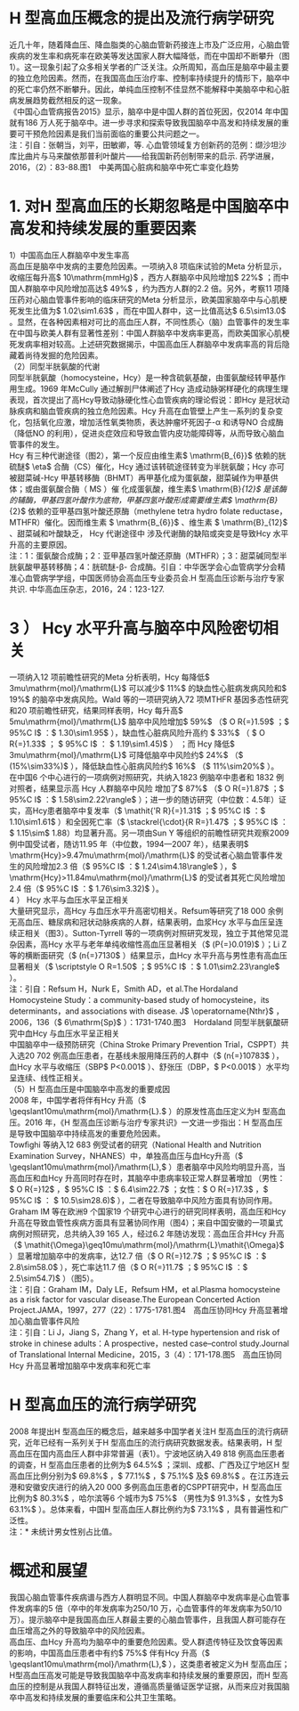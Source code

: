 # H 型高血压概念的提出及流行病学研究  
近几十年，随着降血压、降血脂类的心脑血管新药接连上市及广泛应用，心脑血管疾病的发生率和病死率在欧美等发达国家人群大幅降低，而在中国却不断攀升（图1）。这一现象引起了众多相关学者的广泛关注。众所周知，高血压是脑卒中最主要的独立危险因素。然而，在我国高血压治疗率、控制率持续提升的情形下，脑卒中的死亡率仍然不断攀升。因此，单纯血压控制不佳显然不能解释中美脑卒中和心脏病发展趋势截然相反的这一现象。  
《中国心血管病报告2015》显示，脑卒中是中国人群的首位死因，仅2014 年中国就有186 万人死于脑卒中。进一步寻求和探索导致我国脑卒中高发和持续发展的重要可干预危险因素是我们当前面临的重要公共问题之一。  
注：引自：张朝当，刘平，田敏卿，等. 心血管领域复方创新药的范例：缬沙坦沙库比曲片与马来酸依那普利叶酸片——给我国新药创制带来的启示. 药学进展，2016，（2）：83-88.图1　中美两国心脏病和脑卒中死亡率变化趋势  
# 1. 对H 型高血压的长期忽略是中国脑卒中高发和持续发展的重要因素  
1）中国高血压人群脑卒中发生率高  
高血压是脑卒中发病的主要危险因素。一项纳入8 项临床试验的Meta 分析显示，收缩压每升高$ 10\mathrm{mmHg}$    ，西方人群脑卒中风险增加$ 22\%$ ；而中国人群脑卒中风险增加高达$ 49\%$ ，约为西方人群的2.2 倍。另外，考察11 项降压药对心脑血管事件影响的临床研究的Meta 分析显示，欧美国家脑卒中与心肌梗死发生比值为$ 1.02\sim1.63$ ，而在中国人群中，这一比值高达$ 6.5\sim13.0$ 。显然，在各种因素相对可比的高血压人群，不同性质心（脑）血管事件的发生率在中国与欧美人群有显著性差别：中国人群脑卒中发病率更高，而欧美国家心肌梗死发病率相对较高。上述研究数据揭示，中国高血压人群脑卒中发病率高的背后隐藏着尚待发掘的危险因素。  
（2）同型半胱氨酸的代谢  
同型半胱氨酸（homocysteine，Hcy）是一种含硫氨基酸，由蛋氨酸经转甲基作用生成。1969 年McCully 通过解剖尸体阐述了Hcy 造成动脉粥样硬化的病理生理表现，首次提出了高Hcy导致动脉硬化性心血管疾病的理论假说：即Hcy 是冠状动脉疾病和脑血管疾病的独立危险因素。Hcy 升高在血管壁上产生一系列的复杂变化，包括氧化应激，增加活性氧类物质，表达肿瘤坏死因子-α 和诱导NO 合成酶（降低NO 的利用），促进炎症效应和导致血管内皮功能障碍等，从而导致心脑血管事件的发生。  
Hcy 有三种代谢途径（图2），第一个反应由维生素$ \mathrm{B_{6}}$     依赖的胱硫醚$ \eta$  合酶（CS）催化，Hcy 通过该转硫途径转变为半胱氨酸；Hcy 亦可被甜菜碱-Hcy 甲基转移酶（BHMT）再甲基化成为蛋氨酸，甜菜碱作为甲基供体；或由蛋氨酸合酶（ MS ）催 化成蛋氨酸，维生素$ \mathrm{B}_{12}$     是该酶的辅酶，甲基四氢叶酸作为底物，甲基四氢叶酸形成需要维生素$ \mathrm{B}_{2}$     依赖的亚甲基四氢叶酸还原酶（methylene tetra hydro folate reductase，MTHFR）催化。因而维生素 $ \mathrm{B_{6}}$     、维生素 $ \mathrm{B}_{12}$     、甜菜碱和叶酸缺乏， Hcy  代谢途径中 涉及代谢酶的缺陷或突变是导致Hcy 水平升高的主要原因。  
注：1：蛋氨酸合成酶；2：亚甲基四氢叶酸还原酶（MTHFR）；3：甜菜碱同型半胱氨酸甲基转移酶；4：胱硫醚-β- 合成酶。引自：中华医学会心血管病学分会精准心血管病学学组，中国医师协会高血压专业委员会.H 型高血压诊断与治疗专家共识. 中华高血压杂志，2016，24：123-127.  
# 3 ） Hcy  水平升高与脑卒中风险密切相关  
一项纳入12 项前瞻性研究的Meta 分析表明，Hcy 每降低$ 3mu\mathrm{mol}/\mathrm{L}$     可以减少$ 11\%$  的缺血性心脏病发病风险和$ 19\%$  的脑卒中发病风险。Wald 等的一项研究纳入72 项MTHFR 基因多态性研究和20 项前瞻性研究，结果同样表明，Hcy 每升高$ 5mu\mathrm{mol}/\mathrm{L}$    脑卒中风险增加$ 59\%$ （$ O R{=}1.59$ ；$ 95\%C I$ ：$ 1.30\sim1.95\$ ），缺血性心脏病风险升高约 $ 33\%$  （ $ O R{=}1.33$  ； $ 95\%C I$  ： $ 1.19\sim1.45)$  ） ；而 Hcy 降低$ 3mu\mathrm{mol}/\mathrm{L}$     可降低脑卒中风险约$ 24\%$ （$ (15\%\sim33\%)$ ），降低缺血性心脏病风险约$ 16\%$ （$ 11\%\sim20\%$ ）。  
在中国6 个中心进行的一项病例对照研究，共纳入1823 例脑卒中患者和 1832  例对照者，结果显示高 Hcy  人群脑卒中风险 增加了$ 87\%$ （$ O R{=}1.87$ ；$ 95\%C I$ ：$ 1.58\sim2.22\rangle$ ）；进一步的随访研究（中位数：4.5年）证实，高Hcy患者脑卒中复发率（$ \mathit{'R R}{=}1.31\$ ；$ 95\%C I$ ：$ 1.10\sim1.61$ ）和全因死亡率（$ \stackrel{\cdot}{R R=}1.47$ ；$ 95\%C I$ ：$ 1.15\sim$ 1.88）均显著升高。另一项由Sun Y 等组织的前瞻性研究共观察2009 例中国受试者，随访11.95 年（中位数，1994—2007 年），结果表明$ \mathrm{Hcy}>9.47mu\mathrm{mol}/\mathrm{L}$     的受试者心脑血管事件发生的风险增加2.3 倍（$ 95\%C I$ ：$ 1.24\sim4.18\rangle$ ），$ \mathrm{Hcy}>11.84mu\mathrm{mol}/\mathrm{L}$     的受试者其死亡风险增加2.4 倍（$ 95\%C I$ ：$ 1.76\sim3.32)$ ）。  
4 ） Hcy  水平与血压水平呈正相关  
大量研究显示，高Hcy 与血压水平升高密切相关。Refsum等研究了18 000 余例无高血压、糖尿病和冠状动脉疾病的人群，结果表明，血浆Hcy 水平与血压呈连续正相关（图3）。Sutton-Tyrrell 等的一项病例对照研究发现，独立于其他常见混杂因素，高Hcy 水平与老年单纯收缩性高血压显著相关（$ (P{=}0.019)$ ）；Li Z等的横断面研究（$ (n{=}7130$ ）结果显示，血Hcy 水平升高与男性患有高血压显著相关（$ \scriptstyle O R=1.50$ ；$ 95\%C I$ ：$ 1.01\sim2.23\rangle$ ）。  
注：引自：Refsum H，Nurk E，Smith AD，et al.The Hordaland Homocysteine Study：a community-based study  of homocysteine，its determinants，and associations with disease. J$ \operatorname{Nthr}$    ，2006，136（$ 6\mathrm{Sp}$    ）：1731-1740.图3　Hordaland 同型半胱氨酸研究中血Hcy 与血压水平呈正相关  
中国脑卒中一级预防研究（China Stroke Primary Prevention Trial，CSPPT）共入选20 702 例高血压患者，在基线未服用降压药的人群中（$ (n{=}10783$ ），血Hcy 水平与收缩压（SBP$ P<0.001$ ）、舒张压（DBP，$ P<0.001$ ）水平均呈连续、线性正相关。  
（5）H 型高血压是中国脑卒中高发的重要成因  
2008 年，中国学者将伴有Hcy 升高（$ \geqslant10mu\mathrm{mol}/\mathrm{L}.$ ）的原发性高血压定义为H 型高血压。2016 年，《H 型高血压诊断与治疗专家共识》一文进一步指出：H 型高血压是导致中国脑卒中持续高发的重要危险因素。  
Towﬁghi 等纳入12 683 例受试者的研究（National Health and Nutrition Examination Survey，NHANES）中，单独高血压与血Hcy升高（$ \geqslant10mu\mathrm{mol}/\mathrm{L},$ ）患者脑卒中风险均明显升高，当高血压和血Hcy 升高同时存在时，其脑卒中患病率较正常人群显著增加
（男性：$ O R{=}12$ ，$ 95\%C I$ ：$ 6.4\sim22.7$ ；女性：$ O R{=}17.3$ ，$ 95\%C I$ ：
$ 10.5\sim28.6)$ ），二者在导致脑卒中风险方面具有协同作用。Graham IM 等在欧洲9 个国家19 个研究中心进行的研究同样表明，高血压和Hcy 升高在导致血管性疾病方面具有显著协同作用（图4）；来自中国安徽的一项巢式病例对照研究，总共纳入39 165 人，经过6.2 年随访发现：高血压合并Hcy 升高（$ \mathit{\Omega}\geq10mu\mathrm{mol}/\mathrm{L}\mathit{\Omega}$    ）显著增加脑卒中的发病率，达12.7 倍（$ O R{=}12.7$ ；$ 95\%C I$ ：$ 2.8\sim58.0$ ），死亡率达11.7 倍（$ O R{=}11.7$ ；$ 95\%C I$ ：$ 2.5\sim54.7)$ ）（图5）。  
注：引自：Graham IM，Daly LE，Refsum HM，et al.Plasma homocysteine as a risk factor for vascular  disease.The European Concerted Action Project.JAMA，1997，277（22）：1775-1781.图4　高血压协同Hcy 升高显著增加心脑血管事件风险  
注：引自：Li J，Jiang S，Zhang Y，et al. H-type hypertension and risk of stroke in chinese adults：A  prospective，nested case–control study.Journal of Translational Internal Medicine，2015，3（4）：171-178.图5　高血压协同Hcy 升高显著增加脑卒中发病率和死亡率  
# H 型高血压的流行病学研究  
2008 年提出H 型高血压的概念后，越来越多中国学者关注H 型高血压的流行病研究，近年已经有一系列关于H 型高血压的流行病研究数据发表。结果表明，H 型高血压在国内高血压人群中非常普遍（表1）。宁波地区纳入49 818 例高血压患者的调查，H 型高血压患者的比例为$ 64.5\%$ ；深圳、成都、广西及辽宁地区H 型高血压比例分别为$ 69.8\%$ ，$ 77.1\%$ ，$ 75.1\%$  及$ 69.8\%$ 。在江苏连云港和安徽安庆进行的纳入20 000 多例高血压患者的CSPPT研究中，H 型高血压比例为$ 80.3\%$ ，哈尔滨等6 个城市为$ 75\%$ （男性为$ 91.3\%$ ，女性为$ 63.1\%$ ）。总体来看，中国H 型高血压人群比例约为$ 73.1\%$ ，具有普遍性和广泛性。  
注：\* 未统计男女性别占比值。  
#  概述和展望  
我国心脑血管事件疾病谱与西方人群明显不同。中国人群脑卒中发病率是心血管事件发病率的5 倍（卒中的年发病率为250/10 万，心血管事件的年发病率为50/10 万）。提示脑卒中是我国高血压人群最主要的心脑血管事件，且我国人群可能存在血压增高之外的导致脑卒中的风险因素。  
高血压、血Hcy 升高均为脑卒中的重要危险因素。受人群遗传特征及饮食等因素的影响，中国高血压患者中有约$ 75\%$  伴有Hcy 升高（$ \geqslant10mu\mathrm{mol}/\mathrm{L},$ ），这类患者被定义为H 型高血压；H型高血压高发可能是导致我国脑卒中高发病率和持续发展的重要原因，而H 型高血压的控制是从我国人群特征出发，遵循高质量循证医学证据，从而来应对我国脑卒中高发和持续发展的重要临床和公共卫生策略。  
